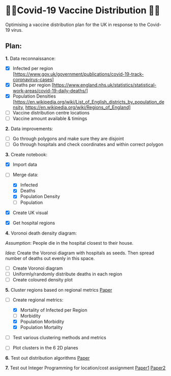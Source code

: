 # 🦠🧪Covid-19 Vaccine Distribution 🧪🦠
Optimising a vaccine distribution plan for the UK in response to the Covid-19 virus.

## Plan:
**1.** Data reconnaissance:

- [x] Infected per region
[https://www.gov.uk/government/publications/covid-19-track-coronavirus-cases]
- [x] Deaths per region
[https://www.england.nhs.uk/statistics/statistical-work-areas/covid-19-daily-deaths/]
- [x] Population Densities
[https://en.wikipedia.org/wiki/List_of_English_districts_by_population_density, https://en.wikipedia.org/wiki/Regions_of_England]
- [ ] Vaccine distribution centre locations
- [ ] Vaccine amount available & timings

**2.** Data improvements:

- [ ] Go through polygons and make sure they are disjoint
- [ ] Go through hospitals and check coordinates and within correct polygon

**3.** Create notebook:

- [x] Import data
- [ ] Merge data:

     - [x] Infected
     - [x] Deaths
     - [x] Population Density
     - [ ] Population
      
- [x] Create UK visual
- [x] Get hospital regions

**4.** Voronoi death density diagram:

*Assumption*: People die in the hospital closest to their house.

*Idea*: Create the Voronoi diagram with hospitals as seeds. Then spread number of deaths out evenly in this space.

- [ ] Create Voronoi diagram
- [ ] Uniformly/randomly distribute deaths in each region
- [ ] Create coloured density plot

**5.** Cluster regions based on regional metrics [Paper](/Papers/shsconf_cyhf2015_01004.pdf)

- [ ] Create regional metrics:

  - [x] Mortality of Infected per Region
  - [ ] Morbidity
  - [x] Population Morbidity
  - [x] Population Mortality
  
- [ ] Test various clustering methods and metrics
- [ ] Plot clusters in the 6 2D planes

**6.** Test out distribution algorithms [Paper](/Papers/26618292662088.pdf)

**7.** Test out Integer Programming for location/cost assignment [Paper1](/Papers/efficient_Vaccine_Distribution_Planning_using_IoT_TACTiCS_2015.pdf) [Paper2](2015MCM_paper.pdf)
